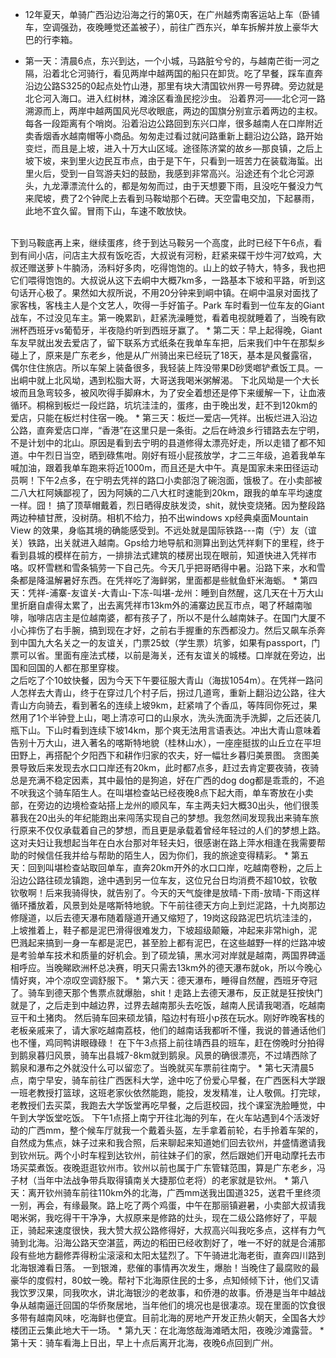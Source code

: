 <!-- 
.. link: 
.. description: 
.. tags: travel, 广西
.. date: 2014/01/21 15:09:48
.. title: 单骑广西沿边沿海
.. slug: guangxiyanbianyanhai
-->

* 12年夏天，单骑广西沿边沿海之行的第0天，在广州越秀南客运站上车（卧铺车，空调强劲，夜晚睡觉还盖被子），前往广西东兴，单车拆解并放上豪华大巴的行李箱。

* 第一天：清晨6点，东兴到达，一个小城，马路脏兮兮的，与越南芒街一河之隔，沿着北仑河骑行，看见两岸中越两国的船只在卸货。吃了早餐，踩车直奔沿边公路S325的0起点处竹山港，那里有块大清国钦州界一号界碑。旁边就是北仑河入海口。进入红树林，滩涂区看渔民挖沙虫。
沿着界河——北仑河一路溯源而上，两岸中越两国风光尽收眼底，两边的国旗分别宣示着两边的主权。每各一段距离有个哨岗。沿着沿边公路回到东兴口岸，很多越南人在口岸附近卖香烟香水越南帽等小商品。<!-- TEASER_END -->匆匆走过看过就问路重新上翻沿边公路，路开始变烂，而且是上坡，进入十万大山区域。途径陈济棠的故乡—那良镇，之后上坡下坡，来到里火边民互市点，由于是下午，只看到一班苦力在装载海蜇。出里火后，受到一自驾游夫妇的鼓励，我感到非常高兴。沿途还有个北仑河源头，九龙潭漂流什么的，都是匆匆而过，由于天想要下雨，且没吃午餐没力气来爬坡，费了2个钟爬上去看到马鞍坳那个石碑。天空雷电交加，下起暴雨，此地不宜久留。冒雨下山，车速不敢放快。
<br/>
下到马鞍底再上来，继续蛋疼，终于到达马鞍另一个高度，此时已经下午6点，看到有间小店，问店主大叔有饭吃否，大叔说有河粉，赶紧来碟干炒牛河7蚊鸡，大叔还赠送萝卜牛腩汤，汤料好多肉，吃得饱饱的。山上的蚊子特大，特多，我也把它们喂得饱饱的。大叔说从这下去峒中大概7km多，一路基本下坡和平路，听到这句话开心极了。果然如大叔所说，不用20分钟来到峒中镇。在峒中温泉对面找了家客栈，客栈主人是个文艺人，吹得一手好笛子。Park 车时看到一位车友的Giant战车，不过没见车主。第一晚累趴，赶紧洗澡睡觉，看着电视就睡着了，当晚有欧洲杯西班牙vs葡萄牙，半夜隐约听到西班牙赢了。
* 第二天：早上起得晚，Giant车友早就出发去爱店了，留下联系方式纸条在我单车车把，后来我们中午在那梨乡碰上了，原来是广东老乡，他是从广州骑出来已经玩了18天，基本是风餐露宿，偶尔住住旅店。所以车架上装备很多，我轻装上阵没带果D砂煲啷铲煮饭工具。一出峒中就上北风坳，遇到松脂大哥，大哥送我喝米粥解渴。
下北风坳是一个大长坡而且急弯较多，被风吹得手脚麻木，为了安全着想还是停下来缓解一下，让血液循环。桐棉到板烂一段烂路，坑坑洼洼的，蛋疼，由于晚出发，赶不到120km的爱店，只能在板烂村住宿一晚。
* 第三天：板烂—爱店—凭祥。出板烂进入沿边公路，直奔爱店口岸，“香港”在这里只是一条街。之后在峙浪乡行错路去左宁明，不是计划中的北山。原因是看到去宁明的县道修得太漂亮好走，所以走错了都不知道。中午烈日当空，晒到碌焦咁。刚好有班小屁孩放学，才二三年级，追着我单车喊加油，跟着我单车跑来将近1000m，而且还是大中午。真是国家未来田径运动员啊！下午2点多，在宁明去凭祥的路口小卖部泡了碗泡面，饿极了。在小卖部被二八大杠阿姨鄙视了，因为阿姨的二八大杠时速能到20km，跟我的单车平均速度一样。囧！
搞了顶草帽戴着，烈日晒得皮肤发烫，shit，就快变烧猪。因为整段路两边种植甘蔗，没树荫。相机不给力，拍不出windows xp经典桌面Mountain View 的效果，身临其境的确能感受到。不远处就是国际铁路---南（宁）友（谊关）铁路，出关就进入越南。Gps给力地导航和测算出到达凭祥剩下的里程，终于看到县城的模样在前方，一排排法式建筑的楼房出现在眼前，知道快进入凭祥市咯。叹杯雪糕和雪条犒劳一下自己先。今天几乎把哥晒得中暑。沿路下来，水和雪条都是降温解暑好东西。在凭祥吃了海鲜粥，里面都是些鱿鱼虾米海蛎。
* 第四天：凭祥-浦寨-友谊关-大青山-下冻-叫堪-龙州：睡到自然醒，这几天在十万大山里折磨自虐得太累了，出去离凭祥市13km外的浦寨边民互市点，喝了杯越南咖啡，咖啡店店主是位越南婆，都有孩子了，所以不是什么越南妹子。在国门大厦不小心摔伤了右手腕，搞到现在才好，之前右手握重的东西都没力。然后又飙车杀奔到中国九大名关之一的友谊关，门票25蚊（学生票）坑爹，如果有passport，门票可以省。里面有座法式楼，以前是海关，还有友谊关的城楼。口岸就在旁边，出国和回国的人都在那里穿梭。
<br/>
之后吃了个10蚊快餐，因为今天下午要征服大青山（海拔1054m）。在凭祥一路问人怎样去大青山，终于在穿过几个村子后，拐过几道弯，重新上翻沿边公路，往大青山方向骑去，看到著名的连续上坡9km，赶紧啃了个香瓜，等阵同你死过，果然用了1个半钟登上山，喝上清凉可口的山泉水，洗头洗面洗手洗脚，之后还装几瓶下山。下山时看到连续下坡14km，那个爽无法用言语表达。冲出大青山意味着告别十万大山，进入著名的喀斯特地貌（桂林山水），一座座挺拔的山丘立在平坦田野上，再搭配个夕阳西下和耕作归家的农夫，好一幅壮乡暮归美景图。
贪图美景导致后来发现去水口口岸还有20km，此时都7点多，赶过去肯定要夜骑，夜骑总是充满不稳定因素，其中最怕的是狗追，好在广西的dog dog都是乖乖的，不追不吠我这个骑车陌生人。在叫堪检查站已经夜晚8点下起大雨，单车寄放在小卖部，在旁边的边境检查站搭上龙州的顺风车，车主两夫妇大概30出头，他们很羡慕我在20出头的年纪能跑出来闯荡实现自己的梦想。我忽然间发现我出来骑车旅行原来不仅仅承载着自己的梦想，而且更是承载着曾经年轻过的人们的梦想上路。这对夫妇让我想起当年在白水台那对年轻夫妇，很感谢在路上萍水相逢在我需要帮助的时候信任我并给与帮助的陌生人，因为你们，我的旅途变得精彩。
* 第五天：回到叫堪检查站取回单车，直奔20km开外的水口口岸，吃越南卷粉，之后上沿边公路往硕龙镇跑，途中遇到另一位车友，这位兄台日均消费不超10蚊，钦敬钦敬啊！后来我骑得快，就告别了。今天的天气旋律是放晴-下雨-放晴-下雨这样循环播放着，风景到处是喀斯特地貌。下午前往德天方向上到烂泥路，十九岗那边修隧道，以后去德天瀑布随着隧道开通又缩短了，19岗这段路泥巴坑坑洼洼的，上坡推着上，鞋子都是泥巴滑得很难发力，下坡超级颠簸，冲起来非常high，泥巴溅起来搞到一身一车都是泥巴，甚至脸上都有泥巴，在这些越野一样的烂路冲坡是考验单车技术和质量的好机会。到了硕龙镇，黑水河对岸就是越南，两国界碑遥相呼应。当晚睇欧洲杯总决赛，明天只需去13km外的德天瀑布就ok，所以今晚心情好爽，冲个凉叹空调舒服下。
* 第六天：德天瀑布，睡得自然醒，西班牙夺冠了。骑车到德天那个售票点就爆胎，shit！走路上去德天瀑布，反正就是狂按快门就是了，之后走到中越边界，过界去越南那头去吃饭，越南人民请我喝酒，吃越南豆干和土猪肉。
然后骑车回来硕龙镇，隘边村有班小p孩在玩水。刚好昨晚客栈的老板亲戚来了，请大家吃越南荔枝，他们的越南话我都听不懂，我说的普通话他们也不懂，鸡同鸭讲眼碌碌！
在下午3点搭上前往靖西县的班车，赶在傍晚时分拍得到鹅泉暮归风景，骑车出县城7-8km就到鹅泉。风景的确很漂亮，不过靖西除了鹅泉和瀑布之外就没什么可以留恋了。当晚就买车票前往南宁。
* 第七天清晨5点，南宁早安，骑车前往广西医科大学，途中吃了份爱心早餐，在广西医科大学跟一班老教授打篮球，这班老家伙依然能跑，能投，发发精准，让人敬佩。打完球，老教授们去买菜，我跑去大学饭堂再吃早餐，之后逛校园，找个课室洗脸睡觉，中午到大学饭堂吃饭。
下午1点搭上南宁开往北海的列车，在火车站遇到4个活泼好动的广西mm，整个候车厅就我一个戴着头盔，左手拿着前轮，右手拎着车架的，自然成为焦点，妹子过来和我合照，后来聊起来知道她们回去钦州，并盛情邀请我到钦州玩。两个小时车程到达钦州，前往妹子们的家，然后跟她们开电动摩托去市场买菜煮饭。夜晚逛逛钦州市。钦州以前也属于广东管辖范围，算是广东老乡，冯子材（当年中法战争带兵取得镇南关大捷那位老将）的老家就是钦州。
* 第八天：离开钦州骑车前往110km外的北海，广西mm送我出国道325，送君千里终须一别，再会，有缘最聚。路上吃了两个鸡蛋，中午在那丽镇避暑，小卖部大叔请我喝米粥，我吃得干干净净，大叔原来是修路的灶头，现在二级公路修好了，平靓正，骑起来速度很快，我大赞大叔公路修得好，大叔高兴叫我吃多点，这样有力气骑到北海。沿海公路天空湛蓝，两边的稻田已经收割好了，唯一不好的就是合浦那段有些地方翻修弄得粉尘滚滚和太阳太猛烈了。下午骑进北海老街，直奔四川路到北海银滩看日落。
一到银滩，悲催的事情再次发生，爆胎！当晚住了最腐败的最豪华的度假村，80蚊一晚。帮衬下北海原住民的士多，点知倾倾下计，他们又请我饮罗汉果，同我吹水，讲北海银沙的老故事，和侨港的故事。侨港是当年中越战争从越南逼迁回国的华侨聚居地，当年他们的境况也是很凄凉。现在里面的饮食很多带有越南风味，吃海鲜也便宜。目前北海的房地产开发正热火朝天，全国各大炒楼团正云集此地大干一场。
* 第九天：在北海悠哉海滩晒太阳，夜晚沙滩露营。
* 第十天：骑车看海上日出，早上十点后离开北海，夜晚6点回到广州。

